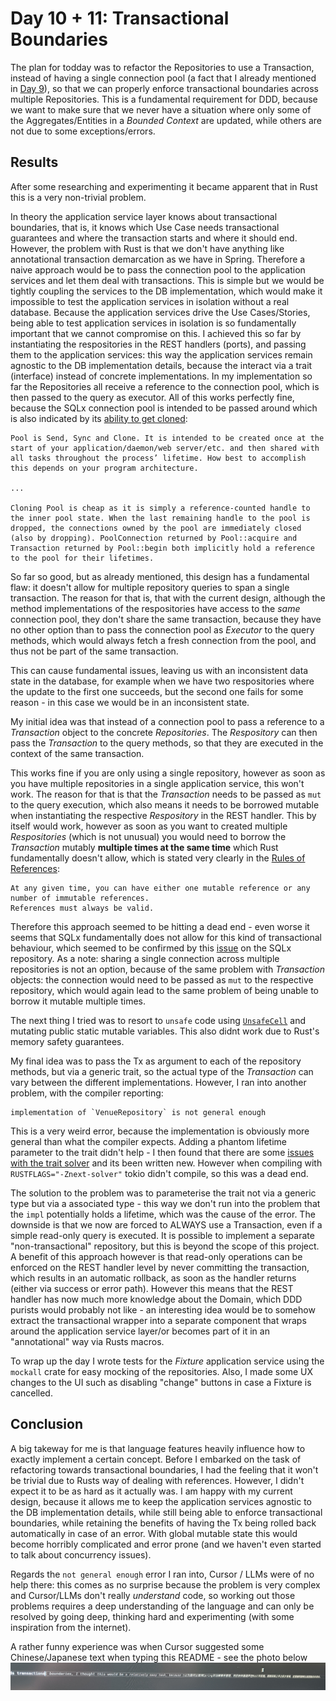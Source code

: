 # Day 10 + 11: Transactional Boundaries

The plan for todday was to refactor the Repositories to use a Transaction, instead of having a single connection pool (a fact that I already mentioned in [Day 9](../day9/README.md)), so that we can properly enforce transactional boundaries across multiple Repositories. This is a fundamental requirement for DDD, because we want to make sure that we never have a situation where only some of the Aggregates/Entities in a *Bounded Context* are updated, while others are not due to some exceptions/errors.

## Results
After some researching and experimenting it became apparent that in Rust this is a very non-trivial problem.

In theory the application service layer knows about transactional boundaries, that is, it knows which Use Case needs transactional guarantees and where the transaction starts and where it should end. However, the problem with Rust is that we don't have anything like annotational transaction demarcation as we have in Spring. Therefore a naive approach would be to 
pass the connection pool to the application services and let them deal with transactions. This is simple but we would be tightly coupling the services to the DB implementation, which would make it impossible to test the application services in isolation without a real database. Because the application services drive the Use Cases/Stories, being able to test application services in isolation is so fundamentally important that we cannot compromise on this. I achieved this so far by instantiating the respositories in the REST handlers (ports), and passing them to the application services: this way the application services remain agnostic to the DB implementation details, because the interact via a trait (interface) instead of concrete implementations. In my implementation so far the Repositories all receive a reference to the connection pool, which is then passed to the query as executor. All of this works perfectly fine, because the SQLx connection pool is intended to be passed around which is also indicated by its [ability to get cloned](https://docs.rs/sqlx/latest/sqlx/pool/struct.Pool.html):

```
Pool is Send, Sync and Clone. It is intended to be created once at the start of your application/daemon/web server/etc. and then shared with all tasks throughout the process’ lifetime. How best to accomplish this depends on your program architecture.

... 

Cloning Pool is cheap as it is simply a reference-counted handle to the inner pool state. When the last remaining handle to the pool is dropped, the connections owned by the pool are immediately closed (also by dropping). PoolConnection returned by Pool::acquire and Transaction returned by Pool::begin both implicitly hold a reference to the pool for their lifetimes.
```

So far so good, but as already mentioned, this design has a fundamental flaw: it doesn't allow for multiple repository queries to span a single transaction. The reason for that is, that with the current design, although the method implementations of the respositories have access to the *same* connection pool, they don't share the same transaction, because they have no other option than to pass the connection pool as *Executor* to the query methods, which would always fetch a fresh connection from the pool, and thus not be part of the same transaction.

This can cause fundamental issues, leaving us with an inconsistent data state in the database, for example when we have two respositories where the update to the first one succeeds, but the second one fails for some reason - in this case we would be in an inconsistent state.

My initial idea was that instead of a connection pool to pass a reference to a *Transaction* object to the concrete *Repositories*. The *Respository* can then pass the *Transaction* to the query methods, so that they are executed in the context of the same transaction. 

This works fine if you are only using a single repository, however as soon as you have multiple repositories in a single application service, this won't work. The reason for that is that the *Transaction* needs to be passed as ```mut``` to the query execution, which also means it needs to be borrowed mutable when instantiating the respective *Respository*  in the REST handler. This by itself would work, however as soon as you want to created multiple *Respositories* (which is not unusual) you would need to borrow the *Transaction* mutably **multiple times at the same time** which Rust fundamentally doesn't allow, which is stated very clearly in the [Rules of References](https://doc.rust-lang.org/book/ch04-02-references-and-borrowing.html#the-rules-of-references):

```
At any given time, you can have either one mutable reference or any number of immutable references.
References must always be valid.
```

Therefore this approach seemed to be hitting a dead end - even worse it seems that SQLx fundamentally does not allow for this kind of transactional behaviour, which seemed to be confirmed by this [issue](https://github.com/launchbadge/sqlx/issues/2312) on the SQLx repository. As a note: sharing a single connection across multiple repositories is not an option, because of the same problem with *Transaction* objects: the connection would need to be passed as ```mut``` to the respective repository, which would again lead to the same problem of being unable to borrow it mutable multiple times.

The next thing I tried was to resort to `unsafe` code using [`UnsafeCell`](https://doc.rust-lang.org/std/cell/struct.UnsafeCell.html) and mutating public static mutable variables. This also didnt work due to Rust's memory safety guarantees.

My final idea was to pass the Tx as argument to each of the repository methods, but via a generic trait, so the actual type of the *Transaction* can vary between the different implementations. However, I ran into another problem, with the compiler reporting:

```
implementation of `VenueRepository` is not general enough
```

This is a very weird error, because the implementation is obviously more general than what the compiler expects. Adding a phantom lifetime parameter to the trait didn't help - I then found that there are some [issues with the trait solver](https://github.com/rust-lang/rust/issues/101794) and its been written new. However when compiling with `RUSTFLAGS="-Znext-solver"` tokio didn't compile, so this was a dead end.

The solution to the problem was to parameterise the trait not via a generic type but via a associated type - this way we don't run into the problem that the `impl` potentially holds a lifetime, which was the cause of the error. The downside is that we now are forced to ALWAYS use a Transaction, even if a simple read-only query is executed. It is possible to implement a separate "non-transactional" repository, but this is beyond the scope of this project. A benefit of this approach however is that read-only operations can be enforced on the REST handler level by never committing the transaction, which results in an automatic rollback, as soon as the handler returns (either via success or error path). However this means that the REST handler has now much more knowledge about the Domain, which DDD purists would probably not like - an interesting idea would be to somehow extract the transactional wrapper into a separate component that wraps around the application service layer/or becomes part of it in an "annotational" way via Rusts macros.

To wrap up the day I wrote tests for the *Fixture* application service using the `mockall` crate for easy mocking of the repositories. Also, I made some UX changes to the UI such as disabling "change" buttons in case a Fixture is cancelled.

## Conclusion
A big takeway for me is that language features heavily influence how to exactly implement a certain concept. Before I embarked on the task of refactoring towards transactional boundaries, I had the feeling that it won't be trivial due to Rusts way of dealing with references. However, I didn't expect it to be as hard as it actually was. I am happy with my current design, because it allows me to keep the application services agnostic to the DB implementation details, while still being able to enforce transactional boundaries, while retaining the benefits of having the Tx being rolled back automatically in case of an error. With global mutable state this would become horribly complicated and error prone (and we haven't even started to talk about concurrency issues).

Regards the `not general enough` error I ran into, Cursor / LLMs were of no help there: this comes as no surprise because the problem is very complex and Cursor/LLMs don't really *understand* code, so working out those problems requires a deep understanding of the language and can only be resolved by going deep, thinking hard and experimenting (with some inspiration from the internet).

A rather funny experience was when Cursor suggested some Chinese/Japanese text when typing this README - see the photo below
![Cursor speaking Chinese](cursor_chinese.jpg "Cursor speaking Chinese")

